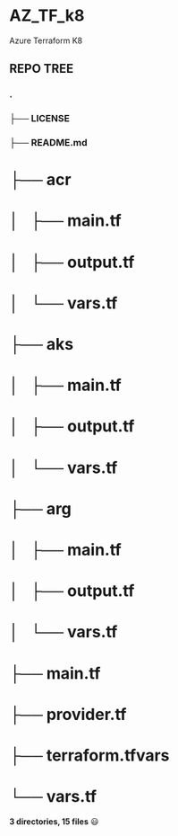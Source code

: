 # AZ_TF_k8
Azure 
Terraform 
K8

## REPO TREE

### .
### **├── LICENSE**
### **├── README.md**
# ├── acr
# │   ├── main.tf
# │   ├── output.tf
# │   └── vars.tf
# ├── aks
# │   ├── main.tf
# │   ├── output.tf
# │   └── vars.tf
# ├── arg
# │   ├── main.tf
# │   ├── output.tf
# │   └── vars.tf
# ├── main.tf
# ├── provider.tf
# ├── terraform.tfvars
# └── vars.tf

__3 directories, 15 files__
:smiley:

